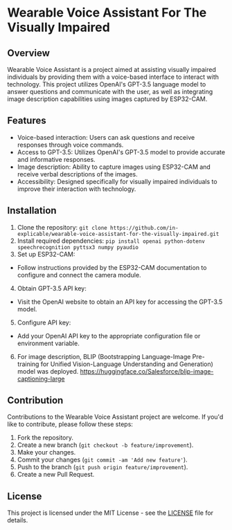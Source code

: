 # Wearable Voice Assistant For The Visually Impaired

## Overview
Wearable Voice Assistant is a project aimed at assisting visually impaired individuals by providing them with a voice-based interface to interact with technology. This project utilizes OpenAI's GPT-3.5 language model to answer questions and communicate with the user, as well as integrating image description capabilities using images captured by ESP32-CAM.

## Features
- Voice-based interaction: Users can ask questions and receive responses through voice commands.
- Access to GPT-3.5: Utilizes OpenAI's GPT-3.5 model to provide accurate and informative responses.
- Image description: Ability to capture images using ESP32-CAM and receive verbal descriptions of the images.
- Accessibility: Designed specifically for visually impaired individuals to improve their interaction with technology.

## Installation
1. Clone the repository: `git clone https://github.com/in-explicable/wearable-voice-assistant-for-the-visually-impaired.git`
2. Install required dependencies: `pip install openai python-dotenv speechrecognition pyttsx3 numpy pyaudio`
3. Set up ESP32-CAM:
- Follow instructions provided by the ESP32-CAM documentation to configure and connect the camera module.
4. Obtain GPT-3.5 API key:
- Visit the OpenAI website to obtain an API key for accessing the GPT-3.5 model.
5. Configure API key:
- Add your OpenAI API key to the appropriate configuration file or environment variable.
6. For image description, BLIP (Bootstrapping Language-Image Pre-training for Unified Vision-Language Understanding and Generation) model was deployed.
  https://huggingface.co/Salesforce/blip-image-captioning-large


## Contribution
Contributions to the Wearable Voice Assistant project are welcome. If you'd like to contribute, please follow these steps:
1. Fork the repository.
2. Create a new branch (`git checkout -b feature/improvement`).
3. Make your changes.
4. Commit your changes (`git commit -am 'Add new feature'`).
5. Push to the branch (`git push origin feature/improvement`).
6. Create a new Pull Request.

## License
This project is licensed under the MIT License - see the [LICENSE](LICENSE) file for details.

